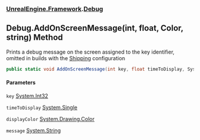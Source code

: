 ### [UnrealEngine.Framework](UnrealEngine_Framework.md 'UnrealEngine.Framework').[Debug](Debug.md 'UnrealEngine.Framework.Debug')
## Debug.AddOnScreenMessage(int, float, Color, string) Method
Prints a debug message on the screen assigned to the key identifier, omitted in builds with the <a href="https://docs.unrealengine.com/en-US/Programming/Development/BuildConfigurations/index.html#buildconfigurationdescriptions">Shipping</a> configuration  
```csharp
public static void AddOnScreenMessage(int key, float timeToDisplay, System.Drawing.Color displayColor, string message);
```
#### Parameters
<a name='UnrealEngine_Framework_Debug_AddOnScreenMessage(int_float_System_Drawing_Color_string)_key'></a>
`key` [System.Int32](https://docs.microsoft.com/en-us/dotnet/api/System.Int32 'System.Int32')  
  
<a name='UnrealEngine_Framework_Debug_AddOnScreenMessage(int_float_System_Drawing_Color_string)_timeToDisplay'></a>
`timeToDisplay` [System.Single](https://docs.microsoft.com/en-us/dotnet/api/System.Single 'System.Single')  
  
<a name='UnrealEngine_Framework_Debug_AddOnScreenMessage(int_float_System_Drawing_Color_string)_displayColor'></a>
`displayColor` [System.Drawing.Color](https://docs.microsoft.com/en-us/dotnet/api/System.Drawing.Color 'System.Drawing.Color')  
  
<a name='UnrealEngine_Framework_Debug_AddOnScreenMessage(int_float_System_Drawing_Color_string)_message'></a>
`message` [System.String](https://docs.microsoft.com/en-us/dotnet/api/System.String 'System.String')  
  
